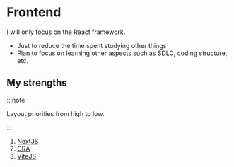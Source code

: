 # Frontend

I will only focus on the React framework. 
- Just to reduce the time spent studying other things
- Plan to focus on learning other aspects such as SDLC, coding structure, etc.

<!-- 
TODO:
- Intro
- 

 -->



## My strengths

:::note

Layout priorities from high to low.

:::

1. [NextJS](https://nextjs.org)
1. [CRA](https://create-react-app.dev)
1. [ViteJS](https://vitejs.dev)


<!-- 
## I plan to master it

1.  
-->